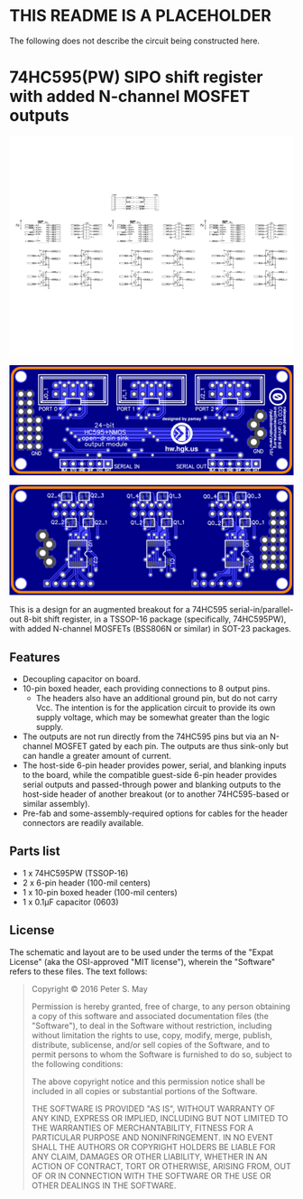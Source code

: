 THIS README IS A PLACEHOLDER
============================

The following does not describe the circuit being constructed here.


74HC595(PW) SIPO shift register with added N-channel MOSFET outputs
===================================================================

![Schematic](schematic.png)

![Layout, top](layout-top.png)

![Layout, bottom](layout-bottom.png)

This is a design for an augmented breakout for a 74HC595
serial-in/parallel-out 8-bit shift register, in a TSSOP-16 package
(specifically, 74HC595PW), with added N-channel MOSFETs (BSS806N or
similar) in SOT-23 packages.

Features
--------

*   Decoupling capacitor on board.
*   10-pin boxed header, each providing connections to 8 output pins.
    *   The headers also have an additional ground pin, but do not carry
        Vcc. The intention is for the application circuit to provide its
        own supply voltage, which may be somewhat greater than the logic
        supply.
*   The outputs are not run directly from the 74HC595 pins but via an
    N-channel MOSFET gated by each pin. The outputs are thus sink-only
    but can handle a greater amount of current.
*   The host-side 6-pin header provides power, serial, and blanking
    inputs to the board, while the compatible guest-side 6-pin header
    provides serial outputs and passed-through power and blanking
    outputs to the host-side header of another breakout (or to another
    74HC595-based or similar assembly).
*   Pre-fab and some-assembly-required options for cables for the header
    connectors are readily available.

Parts list
----------

*   1 x 74HC595PW (TSSOP-16)
*   2 x 6-pin header (100-mil centers)
*   1 x 10-pin boxed header (100-mil centers)
*   1 x 0.1µF capacitor (0603)

License
-------

The schematic and layout are to be used under the terms of the "Expat
License" (aka the OSI-approved "MIT license"), wherein the "Software"
refers to these files. The text follows:

> Copyright © 2016 Peter S. May
>
> Permission is hereby granted, free of charge, to any person obtaining
> a copy of this software and associated documentation files (the
> "Software"), to deal in the Software without restriction, including
> without limitation the rights to use, copy, modify, merge, publish,
> distribute, sublicense, and/or sell copies of the Software, and to
> permit persons to whom the Software is furnished to do so, subject to
> the following conditions:
>
> The above copyright notice and this permission notice shall be
> included in all copies or substantial portions of the Software.
>
> THE SOFTWARE IS PROVIDED "AS IS", WITHOUT WARRANTY OF ANY KIND,
> EXPRESS OR IMPLIED, INCLUDING BUT NOT LIMITED TO THE WARRANTIES OF
> MERCHANTABILITY, FITNESS FOR A PARTICULAR PURPOSE AND NONINFRINGEMENT.
> IN NO EVENT SHALL THE AUTHORS OR COPYRIGHT HOLDERS BE LIABLE FOR ANY
> CLAIM, DAMAGES OR OTHER LIABILITY, WHETHER IN AN ACTION OF CONTRACT,
> TORT OR OTHERWISE, ARISING FROM, OUT OF OR IN CONNECTION WITH THE
> SOFTWARE OR THE USE OR OTHER DEALINGS IN THE SOFTWARE.
